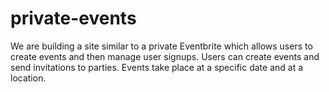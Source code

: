 # private-events
We are building a site similar to a private Eventbrite which allows users to create events and then manage user signups. Users can create events and send invitations to parties. Events take place at a specific date and at a location.
